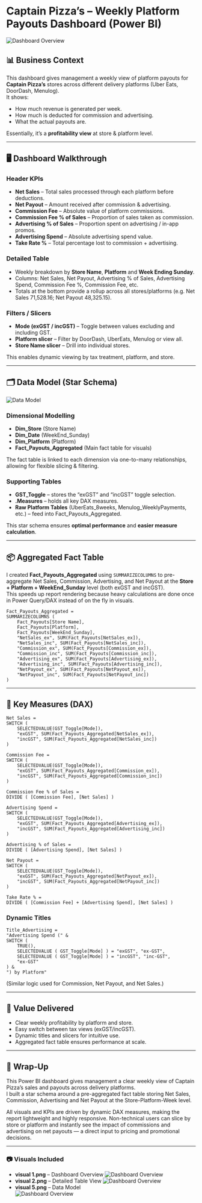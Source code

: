 
# Captain Pizza’s – Weekly Platform Payouts Dashboard (Power BI)

![Dashboard Overview](https://github.com/joseph0327/Power-BI-Captain-Pizza-Sales-Report/blob/b54b5cad5fe8d25b2ff438aab1d0e07d55709e6b/visual%201.png)

## 📊 Business Context  
This dashboard gives management a weekly view of platform payouts for **Captain Pizza’s** stores across different delivery platforms (Uber Eats, DoorDash, Menulog).  
It shows:  
- How much revenue is generated per week.  
- How much is deducted for commission and advertising.  
- What the actual payouts are.  

Essentially, it’s a **profitability view** at store & platform level.

---

## 🖥️ Dashboard Walkthrough  

### **Header KPIs**
- **Net Sales** – Total sales processed through each platform before deductions.  
- **Net Payout** – Amount received after commission & advertising.  
- **Commission Fee** – Absolute value of platform commissions.  
- **Commission Fee % of Sales** – Proportion of sales taken as commission.  
- **Advertising % of Sales** – Proportion spent on advertising / in-app promos.  
- **Advertising Spend** – Absolute advertising spend value.  
- **Take Rate %** – Total percentage lost to commission + advertising.

### **Detailed Table**  
- Weekly breakdown by **Store Name**, **Platform** and **Week Ending Sunday**.  
- Columns: Net Sales, Net Payout, Advertising % of Sales, Advertising Spend, Commission Fee %, Commission Fee, etc.  
- Totals at the bottom provide a rollup across all stores/platforms (e.g. Net Sales 71,528.16; Net Payout 48,325.15).  

### **Filters / Slicers**  
- **Mode (exGST / incGST)** – Toggle between values excluding and including GST.  
- **Platform slicer** – Filter by DoorDash, UberEats, Menulog or view all.  
- **Store Name slicer** – Drill into individual stores.  

This enables dynamic viewing by tax treatment, platform, and store.  

---

## 🗂️ Data Model (Star Schema)

![Data Model](visual%205.png)

### **Dimensional Modelling**
- **Dim_Store** (Store Name)  
- **Dim_Date** (WeekEnd_Sunday)  
- **Dim_Platform** (Platform)  
- **Fact_Payouts_Aggregated** (Main fact table for visuals)

The fact table is linked to each dimension via one-to-many relationships, allowing for flexible slicing & filtering.

### **Supporting Tables**
- **GST_Toggle** – stores the “exGST” and “incGST” toggle selection.  
- **.Measures** – holds all key DAX measures.  
- **Raw Platform Tables** (UberEats_8weeks, Menulog_WeeklyPayments, etc.) – feed into Fact_Payouts_Aggregated.  

This star schema ensures **optimal performance** and **easier measure calculation**.

---

## 📦 Aggregated Fact Table  

I created **Fact_Payouts_Aggregated** using `SUMMARIZECOLUMNS` to pre-aggregate Net Sales, Commission, Advertising, and Net Payout at the **Store + Platform + WeekEnd_Sunday** level (both exGST and incGST).  
This speeds up report rendering because heavy calculations are done once in Power Query/DAX instead of on the fly in visuals.  

```DAX
Fact_Payouts_Aggregated =
SUMMARIZECOLUMNS (
    Fact_Payouts[Store Name],
    Fact_Payouts[Platform],
    Fact_Payouts[WeekEnd_Sunday],
    "NetSales_ex", SUM(Fact_Payouts[NetSales_ex]),
    "NetSales_inc", SUM(Fact_Payouts[NetSales_inc]),
    "Commission_ex", SUM(Fact_Payouts[Commission_ex]),
    "Commission_inc", SUM(Fact_Payouts[Commission_inc]),
    "Advertising_ex", SUM(Fact_Payouts[Advertising_ex]),
    "Advertising_inc", SUM(Fact_Payouts[Advertising_inc]),
    "NetPayout_ex", SUM(Fact_Payouts[NetPayout_ex]),
    "NetPayout_inc", SUM(Fact_Payouts[NetPayout_inc])
)
```

---

## 🧮 Key Measures (DAX)

```DAX
Net Sales =
SWITCH (
    SELECTEDVALUE(GST_Toggle[Mode]),
    "exGST", SUM(Fact_Payouts_Aggregated[NetSales_ex]),
    "incGST", SUM(Fact_Payouts_Aggregated[NetSales_inc])
)

Commission Fee =
SWITCH (
    SELECTEDVALUE(GST_Toggle[Mode]),
    "exGST", SUM(Fact_Payouts_Aggregated[Commission_ex]),
    "incGST", SUM(Fact_Payouts_Aggregated[Commission_inc])
)

Commission Fee % of Sales =
DIVIDE ( [Commission Fee], [Net Sales] )

Advertising Spend =
SWITCH (
    SELECTEDVALUE(GST_Toggle[Mode]),
    "exGST", SUM(Fact_Payouts_Aggregated[Advertising_ex]),
    "incGST", SUM(Fact_Payouts_Aggregated[Advertising_inc])
)

Advertising % of Sales =
DIVIDE ( [Advertising Spend], [Net Sales] )

Net Payout =
SWITCH (
    SELECTEDVALUE(GST_Toggle[Mode]),
    "exGST", SUM(Fact_Payouts_Aggregated[NetPayout_ex]),
    "incGST", SUM(Fact_Payouts_Aggregated[NetPayout_inc])
)

Take Rate % =
DIVIDE ( [Commission Fee] + [Advertising Spend], [Net Sales] )
```

### Dynamic Titles  

```DAX
Title_Advertising =
"Advertising Spend (" &
SWITCH (
    TRUE(),
    SELECTEDVALUE ( GST_Toggle[Mode] ) = "exGST", "ex-GST",
    SELECTEDVALUE ( GST_Toggle[Mode] ) = "incGST", "inc-GST",
    "ex-GST"
) &
") by Platform"
```

(Similar logic used for Commission, Net Payout, and Net Sales.)

---

## 🚀 Value Delivered
- Clear weekly profitability by platform and store.  
- Easy switch between tax views (exGST/incGST).  
- Dynamic titles and slicers for intuitive use.  
- Aggregated fact table ensures performance at scale.  

---

## 📝 Wrap-Up
This Power BI dashboard gives management a clear weekly view of Captain Pizza’s sales and payouts across delivery platforms.  
I built a star schema around a pre-aggregated fact table storing Net Sales, Commission, Advertising and Net Payout at the Store-Platform-Week level.  

All visuals and KPIs are driven by dynamic DAX measures, making the report lightweight and highly responsive. Non-technical users can slice by store or platform and instantly see the impact of commissions and advertising on net payouts — a direct input to pricing and promotional decisions.

---

### 📷 Visuals Included  
- **visual 1.png** – Dashboard Overview
![Dashboard Overview](https://github.com/joseph0327/Power-BI-Captain-Pizza-Sales-Report/blob/b54b5cad5fe8d25b2ff438aab1d0e07d55709e6b/visual%201.png)
- **visual 2.png** – Detailed Table View
![Dashboard Overview](https://github.com/joseph0327/Power-BI-Captain-Pizza-Sales-Report/blob/28e5d889da49a081f81cfe49fd1012c3310e7e63/visual%202.png)
- **visual 5.png** – Data Model  
![Dashboard Overview](https://github.com/joseph0327/Power-BI-Captain-Pizza-Sales-Report/blob/28e5d889da49a081f81cfe49fd1012c3310e7e63/visual%205.png)
